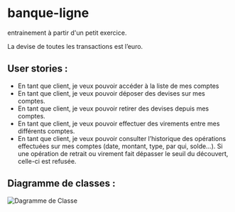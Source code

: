 # banque-ligne
entrainement à partir d'un petit exercice.

La devise de toutes les transactions est l’euro.

## User stories :
- En tant que client, je veux pouvoir accéder à la liste de mes comptes
- En tant que client, je veux pouvoir déposer des devises sur mes
comptes.
- En tant que client, je veux pouvoir retirer des devises depuis mes
comptes.
- En tant que client, je veux pouvoir effectuer des virements entre mes
différents comptes.
- En tant que client, je veux pouvoir consulter l’historique des
opérations effectuées sur mes comptes (date, montant, type, par qui,
solde...).
Si une opération de retrait ou virement fait dépasser le seuil du découvert,
celle-ci est refusée.

## Diagramme de classes :

![Dagramme de Classe](http://www.plantuml.com/plantuml/png/dPEzJiCm4CTtFuMLXLArbLWHGaNjtW4snE3Mr-eaVnZxN0bLF13FmOjnmKb8IkZ0afplVl_xE2VBH2fIjaRiZ4f9hWo28t4IZnJH7QJpjZL3XFfaFDkecS8zAcOD9eAuyZOGJAxbhIpcyulG47o2E3cN562cVTuQaDOxOcUjt7flG3aHWJ3-HtYy8Dj4FA23sNXq3OdGAL8OBnKemsu2H4NetH-bQaN7y2BUc-sMg3ZzNc9JCNcZeJrOT6YpVSZa8oReidIPET5Q4KZDZn_diFbEjOOZ9ndSR74niVecdjv2BqqV74IO5-KpaTLD9UTpMKqhsOLvTDZlOKSPv7qBJXkgB82Hu5C2tIFgw3ca-fVIhE7pWpM5uFABnNIiWtIbGZ3uca6c7ELT9sXeRhkPlRn61n63gSUH9JXT_pnV)

